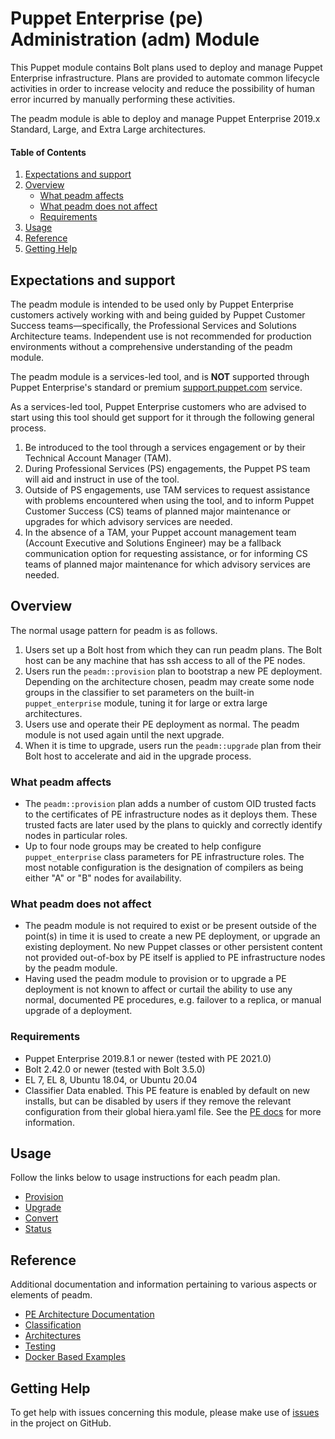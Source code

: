 # Puppet Enterprise (pe) Administration (adm) Module

This Puppet module contains Bolt plans used to deploy and manage Puppet Enterprise infrastructure. Plans are provided to automate common lifecycle activities in order to increase velocity and reduce the possibility of human error incurred by manually performing these activities.

The peadm module is able to deploy and manage Puppet Enterprise 2019.x Standard, Large, and Extra Large architectures.

#### Table of Contents

1. [Expectations and support](#expectations-and-support)
2. [Overview](#overview)
    * [What peadm affects](#what-peadm-affects)
    * [What peadm does not affect](#what-peadm-does-not-affect)
    * [Requirements](#requirements)
3. [Usage](#usage)
4. [Reference](#reference)
5. [Getting Help](#getting-help)

## Expectations and support

The peadm module is intended to be used only by Puppet Enterprise customers actively working with and being guided by Puppet Customer Success teams—specifically, the Professional Services and Solutions Architecture teams. Independent use is not recommended for production environments without a comprehensive understanding of the peadm module.

The peadm module is a services-led tool, and is **NOT** supported through Puppet Enterprise's standard or premium [support.puppet.com](https://support.puppet.com) service.

As a services-led tool, Puppet Enterprise customers who are advised to start using this tool should get support for it through the following general process.

1. Be introduced to the tool through a services engagement or by their Technical Account Manager (TAM).
2. During Professional Services (PS) engagements, the Puppet PS team will aid and instruct in use of the tool.
3. Outside of PS engagements, use TAM services to request assistance with problems encountered when using the tool, and to inform Puppet Customer Success (CS) teams of planned major maintenance or upgrades for which advisory services are needed.
4. In the absence of a TAM, your Puppet account management team (Account Executive and Solutions Engineer) may be a fallback communication option for requesting assistance, or for informing CS teams of planned major maintenance for which advisory services are needed.

## Overview

The normal usage pattern for peadm is as follows.

1. Users set up a Bolt host from which they can run peadm plans. The Bolt host can be any machine that has ssh access to all of the PE nodes.
2. Users run the `peadm::provision` plan to bootstrap a new PE deployment. Depending on the architecture chosen, peadm may create some node groups in the classifier to set parameters on the built-in `puppet_enterprise` module, tuning it for large or extra large architectures.
3. Users use and operate their PE deployment as normal. The peadm module is not used again until the next upgrade.
4. When it is time to upgrade, users run the `peadm::upgrade` plan from their Bolt host to accelerate and aid in the upgrade process.

### What peadm affects

* The `peadm::provision` plan adds a number of custom OID trusted facts to the certificates of PE infrastructure nodes as it deploys them. These trusted facts are later used by the plans to quickly and correctly identify nodes in particular roles.
* Up to four node groups may be created to help configure `puppet_enterprise` class parameters for PE infrastructure roles. The most notable configuration is the designation of compilers as being either "A" or "B" nodes for availability.

### What peadm does not affect

* The peadm module is not required to exist or be present outside of the point(s) in time it is used to create a new PE deployment, or upgrade an existing deployment. No new Puppet classes or other persistent content not provided out-of-box by PE itself is applied to PE infrastructure nodes by the peadm module.
* Having used the peadm module to provision or to upgrade a PE deployment is not known to affect or curtail the ability to use any normal, documented PE procedures, e.g. failover to a replica, or manual upgrade of a deployment.

### Requirements

* Puppet Enterprise 2019.8.1 or newer (tested with PE 2021.0)
* Bolt 2.42.0 or newer (tested with Bolt 3.5.0)
* EL 7, EL 8, Ubuntu 18.04, or Ubuntu 20.04
* Classifier Data enabled. This PE feature is enabled by default on new installs, but can be disabled by users if they remove the relevant configuration from their global hiera.yaml file. See the [PE docs](https://puppet.com/docs/pe/latest/config_console.html#task-5039) for more information.

## Usage

Follow the links below to usage instructions for each peadm plan.

* [Provision](documentation/provision.md)
* [Upgrade](documentation/upgrade.md)
* [Convert](documentation/convert.md)
* [Status](documentation/status.md)

## Reference

Additional documentation and information pertaining to various aspects or elements of peadm.

* [PE Architecture Documentation](https://puppet.com/docs/pe/latest/choosing_an_architecture.html)
* [Classification](documentation/classification.md)
* [Architectures](documentation/architectures.md)
* [Testing](documentation/pre_post_checks.md)
* [Docker Based Examples](documentation/docker_examples.md)

## Getting Help

To get help with issues concerning this module, please make use of [issues](https://github.com/puppetlabs/puppetlabs-peadm/issues) in the project on GitHub.
